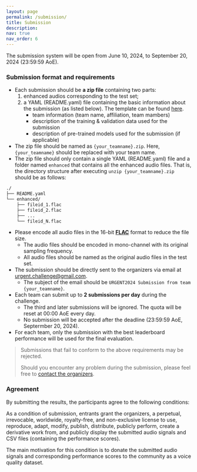 ```yaml
---
layout: page
permalink: /submission/
title: Submission
description:  
nav: true
nav_order: 6
---
```



The submission system will be open from June 10, 2024, to September 20, 2024 (23:59:59 AoE).

### Submission format and requirements

* Each submission should be **a zip file** containing two parts:
    1. enhanced audios corresponding to the test set;
    2. a YAML (README.yaml) file containing the basic information about the submission (as listed below). The template can be found [here](/urgent2024/template).
        * team information (team name, affiliation, team mambers)
        * description of the training & validation data used for the submission
        * description of pre-trained models used for the submission (if applicable)
* The zip file should be named as `{your_teamname}.zip`. Here, `{your_teamname}` should be replaced with your team name.
* The zip file should only contain a single YAML (README.yaml) file and a folder named `enhanced` that contains all the enhanced audio files. That is, the directory structure after executing `unzip {your_teamname}.zip` should be as follows:

```bash
./
├── README.yaml
└── enhanced/
    ├── fileid_1.flac
    ├── fileid_2.flac
    ├── ...
    └── fileid_N.flac
```
* Please encode all audio files in the 16-bit [**FLAC**](https://xiph.org/flac/) format to reduce the file size.
    * The audio files should be encoded in mono-channel with its original sampling frequency.
    * All audio files should be named as the original audio files in the test set.
* The submission should be directly sent to the organizers via email at [urgent.challenge@gmail.com](mailto:urgent.challenge@gmail.com).
  * The subject of the email should be `URGENT2024 Submission from team {your_teamname}`.
* Each team can submit up to **2 submissions per day** during the challenge.
  * The third and later submissions will be ignored. The quota will be reset at 00:00 AoE every day.
  * No submission will be accepted after the deadline (23:59:59 AoE, Septermber 20, 2024).
* For each team, only the submission with the best leaderboard performance will be used for the final evaluation.


> Submissions that fail to conform to the above requirements may be rejected.
>
> Should you encounter any problem during the submission, please feel free to [contact the organizers](mailto:urgent.challenge@gmail.com).

### Agreement

By submitting the results, the participants agree to the following conditions:

<d-code block language="markdown">
As a condition of submission, entrants grant the organizers, a perpetual,
irrevocable, worldwide, royalty-free, and non-exclusive license to use,
reproduce, adapt, modify, publish, distribute, publicly perform, create a
derivative work from, and publicly display the submitted audio signals and
CSV files (containing the performance scores).

The main motivation for this condition is to donate the submitted audio
signals and corresponding performance scores to the community as a
voice quality dataset.
</d-code>
